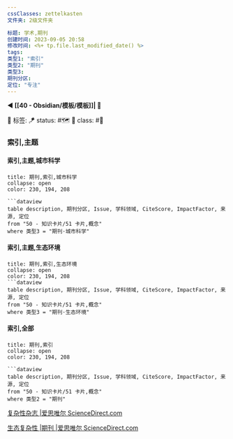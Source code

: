 ```yaml
---
cssClasses: zettelkasten
文件夹: 2级文件夹

标题: 学术,期刊
创建时间: 2023-09-05 20:58
修改时间: <%+ tp.file.last_modified_date() %>
tags: 
类型1: "索引"
类型2: "期刊"
类型3: 
期刊分区: 
定位: "专注"
---
```


**◀️ [[40 - Obsidian/模板/模板]]| 📎** 

🧩 标签:
🪁 status: #🗺️ 
🎏 class: #📇 

### 索引,主题
#### 索引,主题,城市科学
```ad-todo
title: 期刊,索引,城市科学
collapse: open
color: 230, 194, 208

```dataview
table description, 期刊分区, Issue, 学科领域, CiteScore, ImpactFactor, 来源, 定位
from "50 - 知识卡片/51 卡片,概念"
where 类型3 = "期刊·城市科学" 
```
#### 索引,主题,生态环境
```ad-todo
title: 期刊,索引,生态环境
collapse: open
color: 230, 194, 208
```dataview
table description, 期刊分区, Issue, 学科领域, CiteScore, ImpactFactor, 来源, 定位
from "50 - 知识卡片/51 卡片,概念"
where 类型3 = "期刊·生态环境" 
```
#### 索引,全部

```ad-todo
title: 期刊,索引
collapse: open
color: 230, 194, 208

```dataview
table description, 期刊分区, Issue, 学科领域, CiteScore, ImpactFactor, 来源, 定位
from "50 - 知识卡片/51 卡片,概念"
where 类型2 = "期刊" 
```



[复杂性杂志 |爱思唯尔 ScienceDirect.com](https://www.sciencedirect.com/journal/journal-of-complexity)

[生态复杂性 |期刊 |爱思唯尔 ScienceDirect.com](https://www.sciencedirect.com/journal/ecological-complexity)



